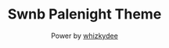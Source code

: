 <div align="center">

# Swnb Palenight Theme

Power by [whizkydee](https://github.com/whizkydee/vscode-palenight-theme)

</div>
